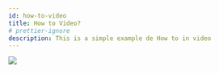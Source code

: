 ```yaml
---
id: how-to-video
title: How to Video?
# prettier-ignore
description: This is a simple example de How to in video
---
```


[![](https://markdown-videos-api.jorgenkh.no/youtube/TmIPWda0IKg)](https://youtu.be/TmIPWda0IKg)
